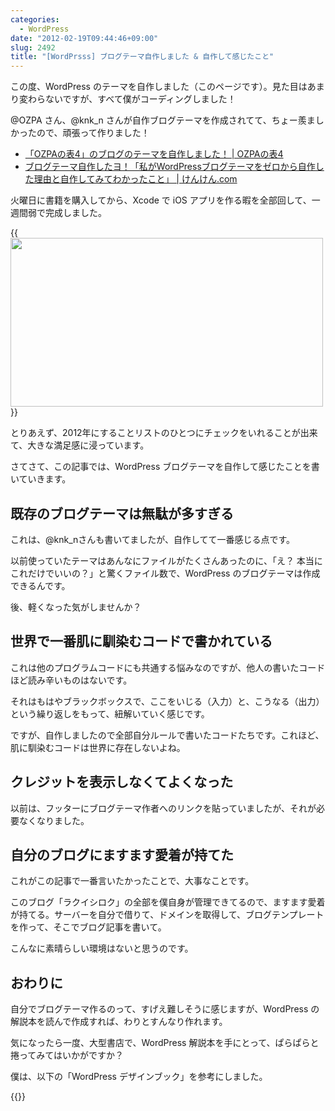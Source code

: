 ```yaml
---
categories:
  - WordPress
date: "2012-02-19T09:44:46+09:00"
slug: 2492
title: "[WordPrsss] ブログテーマ自作しました & 自作して感じたこと"
---
```


この度、WordPress のテーマを自作しました（このページです）。見た目はあまり変わらないですが、すべて僕がコーディングしました！

@OZPA さん、@knk_n さんが自作ブログテーマを作成されてて、ちょー羨ましかったので、頑張って作りました！

* [「OZPAの表4」のブログのテーマを自作しました！ | OZPAの表4](http://ozpa-h4.com/2012/01/12/blog_new_theme_tsukareta/)
* [ブログテーマ自作したヨ！「私がWordPressブログテーマをゼロから自作した理由と自作してみてわかったこと」 | けんけん.com](http://knk-n.com/2012/02/09/making_myblogtheme/)

火曜日に書籍を購入してから、Xcode で iOS アプリを作る暇を全部回して、一週間弱で完成しました。

{{<img alt="" src="/images/2012/02/2492_1.png" width="500" height="270">}}

とりあえず、2012年にすることリストのひとつにチェックをいれることが出来て、大きな満足感に浸っています。

さてさて、この記事では、WordPress ブログテーマを自作して感じたことを書いていきます。

## 既存のブログテーマは無駄が多すぎる

これは、@knk_nさんも書いてましたが、自作してて一番感じる点です。

以前使っていたテーマはあんなにファイルがたくさんあったのに、「え？ 本当にこれだけでいいの？」と驚くファイル数で、WordPress のブログテーマは作成できるんです。

後、軽くなった気がしませんか？

## 世界で一番肌に馴染むコードで書かれている

これは他のプログラムコードにも共通する悩みなのですが、他人の書いたコードほど読み辛いものはないです。

それはもはやブラックボックスで、ここをいじる（入力）と、こうなる（出力）という繰り返しをもって、紐解いていく感じです。

ですが、自作しましたので全部自分ルールで書いたコードたちです。これほど、肌に馴染むコードは世界に存在しないよね。

## クレジットを表示しなくてよくなった

以前は、フッターにブログテーマ作者へのリンクを貼っていましたが、それが必要なくなりました。

## 自分のブログにますます愛着が持てた

これがこの記事で一番言いたかったことで、大事なことです。

このブログ「ラクイシロク」の全部を僕自身が管理できてるので、ますます愛着が持てる。サーバーを自分で借りて、ドメインを取得して、ブログテンプレートを作って、そこでブログ記事を書いて。

こんなに素晴らしい環境はないと思うのです。

## おわりに

自分でブログテーマ作るのって、すげえ難しそうに感じますが、WordPress の解説本を読んで作成すれば、わりとすんなり作れます。

気になったら一度、大型書店で、WordPress 解説本を手にとって、ぱらぱらと捲ってみてはいかがですか？

僕は、以下の「WordPress デザインブック」を参考にしました。

{{<amazon id="4883377830" title="WordPressデザインブック3.x対応" src="https://images-na.ssl-images-amazon.com/images/I/51aIPApjq0L._SL160_.jpg">}}
